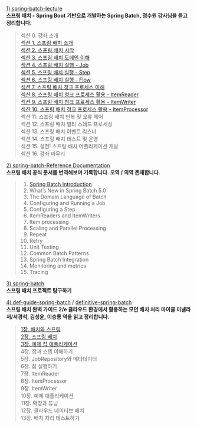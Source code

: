 [1) spring-batch-lecture](https://github.com/onjsdnjs/spring-batch-lecture/tree/8020bbbc93c4115a25e40777a5af7103d90104f3) <br>
**스프링 배치 - Spring Boot 기반으로 개발하는 Spring Batch, 정수원 강사님을 듣고 정리합니다. <br>**
> 섹션 0. 강좌 소개 <br>
> [섹션 1. 스프링 배치 소개 <br>](https://medium.com/@18corsair/스프링-배치-spring-boot-기반으로-개발하는-spring-batch-정수원-강사님-1장-요약-dec0cd2917bb)
> [섹션 2. 스프링 배치 시작 <br>](https://medium.com/@18corsair/스프링-배치-spring-boot-기반으로-개발하는-spring-batch-정수원-강사님-2장-요약-f07af10ce339)
> [섹션 3. 스프링 배치 도메인 이해 <br>](https://medium.com/@18corsair/스프링-배치-spring-boot-기반으로-개발하는-spring-batch-정수원-강사님-3장-job-jobinstance-jobparameter-d858f69e7daf)
> [섹션 4. 스프링 배치 실행 - Job <br>](https://medium.com/@18corsair/스프링-배치-spring-boot-기반으로-개발하는-spring-batch-정수원-강사님-4장-요약-af42e4a91213)
> [섹션 5. 스프링 배치 실행 - Step <br>](https://medium.com/@18corsair/스프링-배치-spring-boot-기반으로-개발하는-spring-batch-정수원-강사님-5장-요약-89e8b605d547)
> [섹션 6. 스프링 배치 실행 - Flow <br>](https://medium.com/@18corsair/스프링-배치-spring-boot-기반으로-개발하는-spring-batch-정수원-강사님-6장-요약-bb2abd7e8dff)
> [섹션 7. 스프링 배치 청크 프로세스 이해 <br>](https://medium.com/@18corsair/스프링-배치-spring-boot-기반으로-개발하는-spring-batch-정수원-강사님-7장-스프링-배치-청크-프로세스-1-요약-4ba9f4a04adf)
> [섹션 8. 스프링 배치 청크 프로세스 활용 - ItemReader <br>](https://medium.com/@18corsair/스프링-배치-spring-boot-기반으로-개발하는-spring-batch-정수원-강사님-스프링-배치-청크-프로세스-활용-itemreader-8장-요약-168ad7d7419c)
> [섹션 9. 스프링 배치 청크 프로세스 활용 - ItemWriter <br>](https://medium.com/@18corsair/스프링-배치-spring-boot-기반으로-개발하는-spring-batch-정수원-강사님-스프링-배치-청크-프로세스-활용-itemwriter-9장-요약-88218f400476)
> [섹션 10. 스프링 배치 청크 프로세스 활용 - ItemProcessor <br>](https://medium.com/@18corsair/스프링-배치-spring-boot-기반으로-개발하는-spring-batch-정수원-강사님-스프링-배치-청크-프로세스-활용-itemprocessor-10장-요약-1d4b4ae38e31)
> 섹션 11. 스프링 배치 반복 및 오류 제어 <br>
> 섹션 12. 스프링 배치 멀티 스레드 프로세싱 <br>
> 섹션 13. 스프링 배치 이벤트 리스너 <br>
> 섹션 14. 스프링 배치 테스트 및 운영 <br>
> 섹션 15. 실전! 스프링 배치 어플리케이션 개발 <br>
> 섹션 16. 강좌 마무리 <br>

[2) spring-batch-Reference Documentation](https://docs.spring.io/spring-batch/docs/current/reference/html/index-single.html) <br>
**스프링 배치 공식 문서를 번역해보며 기록합니다. 오역 / 의역 존재합니다. <br>**
> 1. [Spring Batch Introduction <br>](https://medium.com/@18corsair/spring-batch-reference-documentation-8e67aeb792fa)
> 2. What’s New in Spring Batch 5.0 <br>
> 3. The Domain Language of Batch <br>
> 4. Configuring and Running a Job <br>
> 5. Configuring a Step <br>
> 6. ItemReaders and ItemWriters <br>
> 7. Item processing <br>
> 8. Scaling and Parallel Processing <br>
> 9. Repeat <br>
> 10. Retry <br>
> 11. Unit Testing <br>
> 12. Common Batch Patterns <br>
> 13. Spring Batch Integration <br>
> 14. Monitoring and metrics <br>
> 15. Tracing <br>

[3) spring-batch](https://github.com/spring-projects/spring-batch) <br>
**스프링 배치 프로젝트 탐구하기 <br>**

[4) def-guide-spring-batch](https://github.com/Apress/def-guide-spring-batch) /
[definitive-spring-batch](https://github.com/AcornPublishing/definitive-spring-batch) <br>
**스프링 배치 완벽 가이드 2/e 클라우드 환경에서 활용하는 모던 배치 처리 마이클 미넬라 저/서경석, 김성윤, 이승룡 역을 읽고 정리합니다. <br>**
> [1장. 배치와 스프링 <br>](https://medium.com/@18corsair/스프링-배치-완벽-가이드-2-e-클라우드-환경에서-활용하는-모던-배치-처리-마이클-미넬라-저-서경석-김성윤-이승룡-역-1장-요약-ddacb13852ab)
> [2장. 스프링 배치 <br>](https://medium.com/@18corsair/스프링-배치-완벽-가이드-2-e-클라우드-환경에서-활용하는-모던-배치-처리-마이클-미넬라-저-서경석-김성윤-이승룡-역-2장-스프링-배치-17b3304c278c)
> [3장. 예제 잡 애플리케이션 <br>](https://medium.com/@18corsair/스프링-배치-완벽-가이드-2-e-클라우드-환경에서-활용하는-모던-배치-처리-마이클-미넬라-저-서경석-김성윤-이승룡-역-3장-예제-잡-애플리케이션-358ab4c14156) 
> 4장. 잡과 스텝 이해하기 <br>
> 5장. JobRepository와 메타데이터 <br> 
> 6장. 잡 실행하기 <br>
> 7장. ItemReader <br>
> 8장. ItemProcessor <br>
> 9장. ItemWriter <br>
> 10장. 예제 애플리케이션 <br>
> 11장. 확장과 튜닝 <br>
> 12장. 클라우드 네이티브 배치 <br> 
> 13장. 배치 처리 테스트하기 <br>